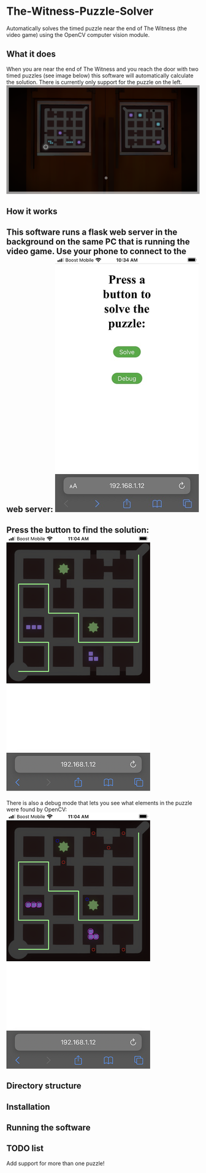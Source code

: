 # The-Witness-Puzzle-Solver
Automatically solves the timed puzzle near the end of The Witness (the video game) using the OpenCV computer vision module.

## What it does
When you are near the end of The Witness and you reach the door with two timed puzzles (see image below) this software will automatically calculate the solution. There is currently only support for the puzzle on the left.
![The Witness](sample_screenshots/12.png)

## How it works
This software runs a flask web server in the background on the same PC that is running the video game. Use your phone to connect to the web server:
![index](docs/index.png)
---
Press the button to find the solution:
![solution](docs/result.png)
---
There is also a debug mode that lets you see what elements in the puzzle were found by OpenCV:
![debug](docs/debug.png)

## Directory structure

## Installation

## Running the software

## TODO list
Add support for more than one puzzle!
